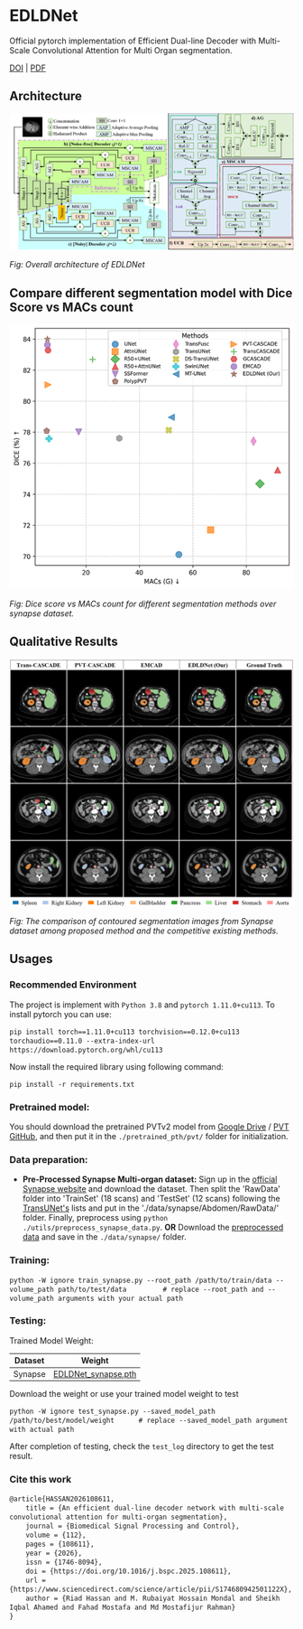 # EDLDNet
Official pytorch implementation of Efficient Dual-line Decoder with Multi-Scale Convolutional Attention for Multi Organ segmentation.

[DOI](https://doi.org/10.1016/j.bspc.2025.108611) | [PDF](https://authors.elsevier.com/c/1lmTx_djyJXjq2)

## Architecture
![Overall architecture of EDLDNet](/images/Architecture.png "Overall Architecture of EDLDNet")

*Fig: Overall architecture of EDLDNet*

## Compare different segmentation model with Dice Score vs MACs count
![Compare model with Dice Score vs MACs count](/images/macs_vs_dice_different_markers.png "Compare different segmentation model with Dice Score vs MACs count")

*Fig: Dice score vs MACs count for different segmentation methods over synapse dataset.*

## Qualitative Results
![Qualitative results for synapse dataset](/images/output_synapse.png "Qualitative results for synapse dataset")

*Fig: The comparison of contoured segmentation images from Synapse dataset among proposed method and the competitive existing methods.*


## Usages
### Recommended Environment

The project is implement with ``Python 3.8`` and ``pytorch 1.11.0+cu113``. To install pytorch you can use:

```commandline
pip install torch==1.11.0+cu113 torchvision==0.12.0+cu113 torchaudio==0.11.0 --extra-index-url https://download.pytorch.org/whl/cu113
```

Now install the required library using following command:
```commandline
pip install -r requirements.txt
```
### Pretrained model:
You should download the pretrained PVTv2 model from [Google Drive](https://drive.google.com/file/d/13P7CG5efNIDgB4kt5CJiz9mMRkAhuaMW/view?usp=sharing) / [PVT GitHub](https://github.com/whai362/PVT/releases/tag/v2), and then put it in the ``./pretrained_pth/pvt/`` folder for initialization.

### Data preparation:
- **Pre-Processed Synapse Multi-organ dataset:**
Sign up in the [official Synapse website](https://www.synapse.org/#!Synapse:syn3193805/wiki/89480) and download the dataset. Then split the 'RawData' folder into 'TrainSet' (18 scans) and 'TestSet' (12 scans) following the [TransUNet's](https://github.com/Beckschen/TransUNet/blob/main/datasets/README.md) lists and put in the './data/synapse/Abdomen/RawData/' folder. Finally, preprocess using ```python ./utils/preprocess_synapse_data.py```. **OR**
Download the [preprocessed data](https://drive.google.com/file/d/1IVp4lPcB0DSwu-gfKSDBuq-9vG73pR6q/view?usp=sharing) and save in the ```./data/synapse/``` folder. 

### Training:
```commandline
python -W ignore train_synapse.py --root_path /path/to/train/data --volume_path path/to/test/data         # replace --root_path and --volume_path arguments with your actual path
```

### Testing:
Trained Model Weight:

| Dataset | Weight     |
| --------|------------|
| Synapse | [EDLDNet_synapse.pth](https://drive.google.com/file/d/1KVGfK2MKoax1Se20rS_LPeuNT66Sws-N/view?usp=sharing) |

Download the weight or use your trained model weight to test
```commandline
python -W ignore test_synapse.py --saved_model_path /path/to/best/model/weight      # replace --saved_model_path argument with actual path
```
After completion of testing, check the ``test_log`` directory to get the test result.

### Cite this work
```
@article{HASSAN2026108611,
    title = {An efficient dual-line decoder network with multi-scale convolutional attention for multi-organ segmentation},
    journal = {Biomedical Signal Processing and Control},
    volume = {112},
    pages = {108611},
    year = {2026},
    issn = {1746-8094},
    doi = {https://doi.org/10.1016/j.bspc.2025.108611},
    url = {https://www.sciencedirect.com/science/article/pii/S174680942501122X},
    author = {Riad Hassan and M. Rubaiyat Hossain Mondal and Sheikh Iqbal Ahamed and Fahad Mostafa and Md Mostafijur Rahman}
}
```
